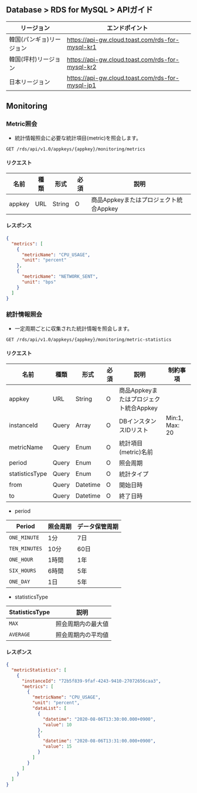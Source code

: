
## Database > RDS for MySQL > APIガイド

| リージョン | エンドポイント |
|---|---|
| 韓国(パンギョ)リージョン | https://api-gw.cloud.toast.com/rds-for-mysql-kr1 |
| 韓国(坪村)リージョン | https://api-gw.cloud.toast.com/rds-for-mysql-kr2 |
| 日本リージョン | https://api-gw.cloud.toast.com/rds-for-mysql-jp1 |

## Monitoring

### Metric照会

- 統計情報照会に必要な統計項目(metric)を照会します。

```
GET /rds/api/v1.0/appkeys/{appkey}/monitoring/metrics
```

#### リクエスト

| 名前 | 種類 | 形式 | 必須 | 説明 |
|---|---|---|---|---|
| appkey | URL | String | O | 商品Appkeyまたはプロジェクト統合Appkey |

#### レスポンス

```json
{
  "metrics": [
    {
      "metricName": "CPU_USAGE",
      "unit": "percent"
    },
    {
      "metricName": "NETWORK_SENT",
      "unit": "bps"
    }
  ]
}
```

### 統計情報照会

- 一定周期ごとに収集された統計情報を照会します。

```
GET /rds/api/v1.0/appkeys/{appkey}/monitoring/metric-statistics
```

#### リクエスト

| 名前 | 種類 | 形式 | 必須 | 説明 | 制約事項 |
|---|---|---|---|---|---|
| appkey | URL | String | O | 商品Appkeyまたはプロジェクト統合Appkey | |
| instanceId | Query | Array | O | DBインスタンスIDリスト | Min:1, Max: 20 |
| metricName | Query | Enum | O | 統計項目(metric)名前 | |
| period | Query | Enum | O | 照会周期 | |
| statisticsType | Query | Enum | O | 統計タイプ | |
| from | Query | Datetime | O | 開始日時 | |
| to | Query | Datetime | O | 終了日時 | |

- period

| Period | 照会周期 | データ保管周期 |
|---|---| --- |
| `ONE_MINUTE` | 1分 | 7日 |
| `TEN_MINUTES` | 10分 | 60日 |
| `ONE_HOUR` | 1時間 | 1年 |
| `SIX_HOURS` | 6時間 | 5年 |
| `ONE_DAY` | 1日 | 5年 |

- statisticsType

| StatisticsType | 説明 |
|---|---|
| `MAX` | 照会周期内の最大値 |
| `AVERAGE` | 照会周期内の平均値 |

#### レスポンス

```json
{
  "metricStatistics": [
    {
      "instanceId": "72b5f839-9faf-4243-9410-27072656caa3",
      "metrics": [
        {
          "metricName": "CPU_USAGE",
          "unit": "percent",
          "dataList": [
            {
              "datetime": "2020-08-06T13:30:00.000+0900",
              "value": 10
            },
            {
              "datetime": "2020-08-06T13:31:00.000+0900",
              "value": 15
            }
          ]
        }
      ]
    }
  ]
}
```
